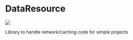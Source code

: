 # DataResource
[![](https://jitpack.io/v/baileytye/DataResource.svg)](https://jitpack.io/#baileytye/DataResource)

Library to handle network/caching code for simple projects
